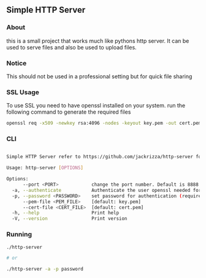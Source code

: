 ## Simple HTTP Server


### About
this is a small project that works much like pythons http server.
It can be used to serve files and also be used to upload files.

### Notice
This should not be used in a professional setting but for quick file sharing


### SSL Usage
To use SSL you need to have openssl installed on your system.
run the following command to generate the required files
```bash
openssl req -x509 -newkey rsa:4096 -nodes -keyout key.pem -out cert.pem -days 365 -subj '/CN=localhost'
```

### CLI
```bash

Simple HTTP Server refer to https://github.com/jackrizza/http-server for more information

Usage: http-server [OPTIONS]

Options:
      --port <PORT>            change the port number. Default is 8888 [default: 8888]
  -a, --authenticate           Authenticate the user openssl needed for authentication (Cookies won\'t work without it)
  -p, --password <PASSWORD>    set password for authentication (required for authenticate flag) [default: ]
      --pem-file <PEM_FILE>    [default: key.pem]
      --cert-file <CERT_FILE>  [default: cert.pem]
  -h, --help                   Print help
  -V, --version                Print version


```

### Running
```bash
./http-server

# or

./http-server -a -p password
```
